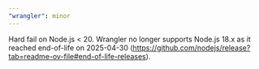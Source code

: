 ```yaml
---
"wrangler": minor
---
```


Hard fail on Node.js < 20. Wrangler no longer supports Node.js 18.x as it reached end-of-life on 2025-04-30 (https://github.com/nodejs/release?tab=readme-ov-file#end-of-life-releases).

